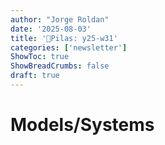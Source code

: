 ```yaml
---
author: "Jorge Roldan"
date: '2025-08-03'
title: '🔋Pilas: y25-w31'
categories: ['newsletter']
ShowToc: true
ShowBreadCrumbs: false
draft: true
---
```


# Models/Systems
